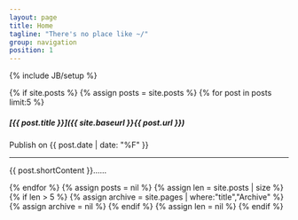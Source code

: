 ```yaml
---
layout: page
title: Home
tagline: "There's no place like ~/"
group: navigation
position: 1
---
```


{% include JB/setup %}

{% if site.posts %} {% assign posts = site.posts %} {% for post in posts limit:5 %}

<div class="card-panel blue lighten-5 z-depth-1">     <h5>         [{{ post.title }}]({{ site.baseurl }}{{ post.url }})     </h5>     <p>         <i class="fa fa-clock-o"></i> Publish on {{ post.date | date: "%F" }}     </p>     <hr>     <p>{{ post.shortContent }}......</p>     <a class="btn waves-effect waves-light light-blue darken-2" href="{{ site.baseurl }}{{ post.url }}">         <span lang="READ_MORE_BTN"></span> <i class="mdi-content-send right"></i>     </a>

</div> {% endfor %} {% assign posts = nil %} {% assign len = site.posts | size %} {% if len > 5 %}   {% assign archive = site.pages | where:"title","Archive" %}   <a class="waves-effect waves-light btn right orange darken-4" href="{{ archive[0].url }}"><i class="mdi-image-style right"></i><span lang="MORE_INFO"></span></a>   {% assign archive = nil %} {% endif %} {% assign len = nil %} {% endif %}
